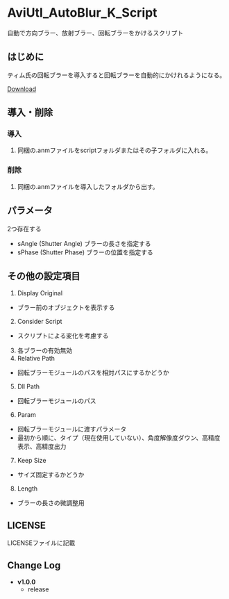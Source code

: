 # AviUtl_AutoBlur_K_Script
自動で方向ブラー、放射ブラー、回転ブラーをかけるスクリプト

## はじめに
ティム氏の回転ブラーを導入すると回転ブラーを自動的にかけれるようになる。

[Download](https://tim3.web.fc2.com/sidx.htm)

## 導入・削除
### 導入
1. 同梱の.anmファイルをscriptフォルダまたはその子フォルダに入れる。
### 削除
1. 同梱の.anmファイルを導入したフォルダから出す。

## パラメータ
2つ存在する
- sAngle (Shutter Angle)
ブラーの長さを指定する
- sPhase (Shutter Phase)
ブラーの位置を指定する

## その他の設定項目
1. Display Original
  - ブラー前のオブジェクトを表示する
2. Consider Script
  - スクリプトによる変化を考慮する
3. 各ブラーの有効無効
4. Relative Path
  - 回転ブラーモジュールのパスを相対パスにするかどうか
5. Dll Path
  - 回転ブラーモジュールのパス
6. Param
  - 回転ブラーモジュールに渡すパラメータ
  - 最初から順に、タイプ（現在使用していない）、角度解像度ダウン、高精度表示、高精度出力
7. Keep Size
  - サイズ固定するかどうか
8. Length
  - ブラーの長さの微調整用

## LICENSE
LICENSEファイルに記載

## Change Log 
- **v1.0.0**
  - release
